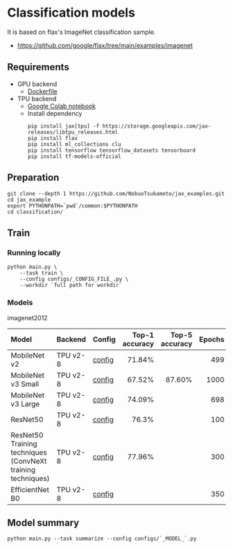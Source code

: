 # Classification models

It is based on flax's ImageNet classification sample.
- https://github.com/google/flax/tree/main/examples/imagenet

## Requirements
- GPU backend
    - [Dockerfile](../docker/Dockerfile)
- TPU backend
    - [Google Colab notebook](./notebook/train_image_classification_model_tpu.ipynb)
    - Install dependency  
      ```
      pip install jax[tpu] -f https://storage.googleapis.com/jax-releases/libtpu_releases.html
      pip install flax
      pip install ml_collections clu
      pip install tensorflow tensorflow_datasets tensorboard
      pip install tf-models-official
      ```

## Preparation

```
git clone --depth 1 https://github.com/NobuoTsukamoto/jax_examples.git
cd jax_example
export PYTHONPATH=`pwd`/common:$PYTHONPATH
cd classification/
```

## Train

### Running locally
```
python main.py \
    --task train \
    --config configs/_CONFIG_FILE_.py \
    --workdir `full path for workdir`
```

### Models

imagenet2012

| Model | Backend | Config | Top-1 accuracy | Top-5 accuracy | Epochs | Total params | Note |
| :--   | :--     | :--  | --: | --: | --: | --: | :-- |
| MobileNet v2 | TPU v2-8 | [config](./configs/imagenet_mobilenet_v2_tpu.py) | 71.84% | | 499 | 3,538,984 | [blog post](https://zenn.dev/nbo/scraps/fccbce1806c1c2) |
| MobileNet v3 Small | TPU v2-8 | [config](./configs/imagenet_mobilenet_v3_small_tpu.py) | 67.52% | 87.60% | 1000 | 2,554,968 | [blog post](https://zenn.dev/nbo/scraps/408a03fccbd5f8) |
| MobileNet v3 Large | TPU v2-8 | [config](./configs/imagenet_mobilenet_v3_large_tpu.py) | 74.09% |  | 698 | 5,507,432 | [blog post](https://zenn.dev/nbo/scraps/95fba843c67189) |
| ResNet50 | TPU v2-8 | [config](./configs/imagenet_resnet50_v1_tpu.py) | 76.3% | | 100 | 25,610,152 | |
| ResNet50 Training techniques<br>(ConvNeXt training techniques) | TPU v2-8 | [config](./configs/imagenet_resnet50_v1_training_techniques_tpu.py) | 77.96% | | 300 | 25,610,152 | override config<br>--config.batch_size=1024 \ <br> --config.gradient_accumulation_steps=4 |
| EfficientNet B0 | TPU v2-8 | [config](./configs/imagenet_efficientnet_b0_tpu.py) | | | 350 | 5,330,564 |  |



## Model summary
```
python main.py --task summarize --config configs/`_MODEL_`.py
```
